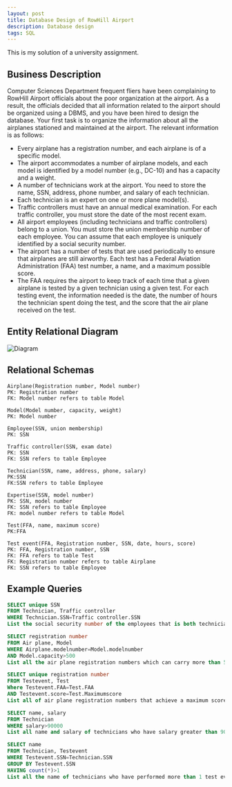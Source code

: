 ```yaml
---
layout: post
title: Database Design of RowHill Airport
description: Database design
tags: SQL
---
```


This is my solution of a university assignment.

## Business Description
Computer Sciences Department frequent fliers have been complaining to RowHill Airport officials about the poor
organization at the airport. As a result, the officials decided that all information related to the airport should be
organized using a DBMS, and you have been hired to design the database. Your first task is to organize the
information about all the airplanes stationed and maintained at the airport. The relevant information is as
follows:
* Every airplane has a registration number, and each airplane is of a specific model.
* The airport accommodates a number of airplane models, and each model is identified by a model
number (e.g., DC-10) and has a capacity and a weight.
* A number of technicians work at the airport. You need to store the name, SSN, address, phone number,
and salary of each technician.
* Each technician is an expert on one or more plane model(s).
* Traffic controllers must have an annual medical examination. For each traffic controller, you must store
the date of the most recent exam.
* All airport employees (including technicians and traffic controllers) belong to a union. You must store
the union membership number of each employee. You can assume that each employee is uniquely
identified by a social security number.
* The airport has a number of tests that are used periodically to ensure that airplanes are still airworthy.
Each test has a Federal Aviation Administration (FAA) test number, a name, and a maximum possible
score.
* The FAA requires the airport to keep track of each time that a given airplane is tested by a given
technician using a given test. For each testing event, the information needed is the date, the number of
hours the technician spent doing the test, and the score that the air plane received on the test.

## Entity Relational Diagram

![Diagram](https://mtungle.github.io/images/Database-Design-of-RowHill-Airport/p1.png)

## Relational Schemas
```
Airplane(Registration number, Model number)
PK: Registration number
FK: Model number refers to table Model

Model(Model number, capacity, weight)
PK: Model number

Employee(SSN, union membership)
PK: SSN

Traffic controller(SSN, exam date)
PK: SSN
FK: SSN refers to table Employee

Technician(SSN, name, address, phone, salary)
PK:SSN
FK:SSN refers to table Employee

Expertise(SSN, model number)
PK: SSN, model number
FK: SSN refers to table Employee
FK: model number refers to table Model

Test(FFA, name, maximum score)
PK:FFA

Test event(FFA, Registration number, SSN, date, hours, score)
PK: FFA, Registration number, SSN
FK: FFA refers to table Test
FK: Registration number refers to table Airplane
FK: SSN refers to table Employee
```

## Example Queries

```SQL
SELECT unique SSN
FROM Technician, Traffic controller
WHERE Technician.SSN=Traffic controller.SSN
List the social security number of the employees that is both technician and traffic controller.

SELECT registration number
FROM Air plane, Model
WHERE Airplane.modelnumber=Model.modelnumber
AND Model.capacity>500
List all the air plane registration numbers which can carry more than 500 passengers.

SELECT unique registration number
FROM Testevent, Test
Where Testevent.FAA=Test.FAA
AND Testevent.score=Test.Maximumscore
List all of air plane registration numbers that achieve a maximum score in at least one test.

SELECT name, salary
FROM Technician
WHERE salary>90000
List all name and salary of technicians who have salary greater than 90000.

SELECT name
FROM Technician, Testevent
WHERE Testevent.SSN=Technician.SSN
GROUP BY Testevent.SSN
HAVING count(*)>1
List all the name of technicians who have performed more than 1 test event.
```

